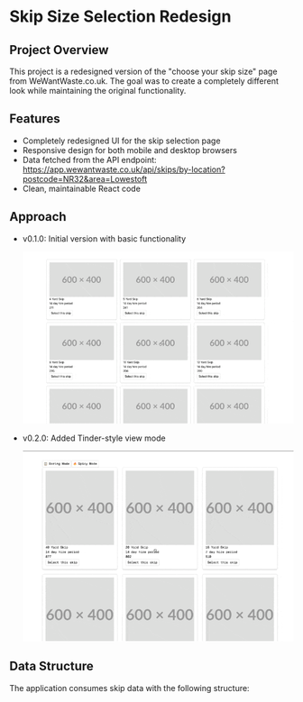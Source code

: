 # Skip Size Selection Redesign

## Project Overview
This project is a redesigned version of the "choose your skip size" page from WeWantWaste.co.uk. The goal was to create a completely different look while maintaining the original functionality.

## Features
- Completely redesigned UI for the skip selection page
- Responsive design for both mobile and desktop browsers
- Data fetched from the API endpoint: https://app.wewantwaste.co.uk/api/skips/by-location?postcode=NR32&area=Lowestoft
- Clean, maintainable React code

## Approach

- v0.1.0: Initial version with basic functionality

  ![v0.1.0 demo](./assets/v0.1.0.gif)
- v0.2.0: Added Tinder-style view mode

  ![v0.2.0 demo](./assets/v0.2.0.gif)


## Data Structure
The application consumes skip data with the following structure:

